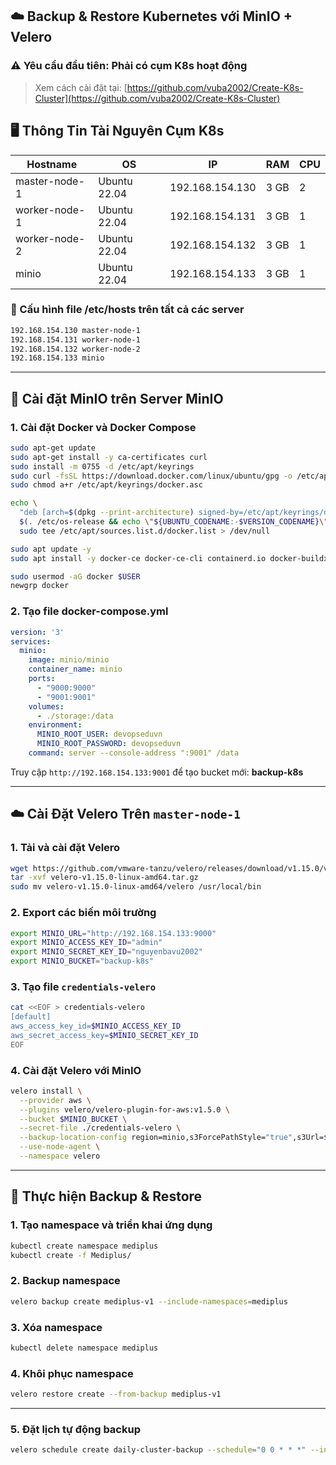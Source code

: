 ## ☁️ Backup & Restore Kubernetes với MinIO + Velero

### ⚠️ Yêu cầu đầu tiên: Phải có cụm K8s hoạt động
> Xem cách cài đặt tại: [https://github.com/vuba2002/Create-K8s-Cluster](https://github.com/vuba2002/Create-K8s-Cluster)

## 🖥️ Thông Tin Tài Nguyên Cụm K8s

| Hostname       | OS           | IP              | RAM    | CPU |
|----------------|--------------|------------------|--------|-----|
| master-node-1  | Ubuntu 22.04 | 192.168.154.130 | 3 GB   | 2   |
| worker-node-1  | Ubuntu 22.04 | 192.168.154.131 | 3 GB   | 1   |
| worker-node-2  | Ubuntu 22.04 | 192.168.154.132 | 3 GB   | 1   |
| minio          | Ubuntu 22.04 | 192.168.154.133 | 3 GB   | 1   |

### 🔧 Cấu hình file /etc/hosts trên tất cả các server

```bash
192.168.154.130 master-node-1
192.168.154.131 worker-node-1
192.168.154.132 worker-node-2
192.168.154.133 minio
```

---

## 🐳 Cài đặt MinIO trên Server MinIO

### 1. Cài đặt Docker và Docker Compose

```bash
sudo apt-get update
sudo apt-get install -y ca-certificates curl
sudo install -m 0755 -d /etc/apt/keyrings
sudo curl -fsSL https://download.docker.com/linux/ubuntu/gpg -o /etc/apt/keyrings/docker.asc
sudo chmod a+r /etc/apt/keyrings/docker.asc

echo \
  "deb [arch=$(dpkg --print-architecture) signed-by=/etc/apt/keyrings/docker.asc] https://download.docker.com/linux/ubuntu \
  $(. /etc/os-release && echo \"${UBUNTU_CODENAME:-$VERSION_CODENAME}\") stable" | \
  sudo tee /etc/apt/sources.list.d/docker.list > /dev/null

sudo apt update -y
sudo apt install -y docker-ce docker-ce-cli containerd.io docker-buildx-plugin docker-compose-plugin

sudo usermod -aG docker $USER
newgrp docker
```

### 2. Tạo file docker-compose.yml

```yaml
version: '3'
services:
  minio:
    image: minio/minio
    container_name: minio
    ports:
      - "9000:9000"
      - "9001:9001"
    volumes:
      - ./storage:/data
    environment:
      MINIO_ROOT_USER: devopseduvn
      MINIO_ROOT_PASSWORD: devopseduvn
    command: server --console-address ":9001" /data
```

Truy cập `http://192.168.154.133:9001` để tạo bucket mới: **backup-k8s**

---

## ☁️ Cài Đặt Velero Trên `master-node-1`

### 1. Tải và cài đặt Velero

```bash
wget https://github.com/vmware-tanzu/velero/releases/download/v1.15.0/velero-v1.15.0-linux-amd64.tar.gz
tar -xvf velero-v1.15.0-linux-amd64.tar.gz
sudo mv velero-v1.15.0-linux-amd64/velero /usr/local/bin
```

### 2. Export các biến môi trường

```bash
export MINIO_URL="http://192.168.154.133:9000"
export MINIO_ACCESS_KEY_ID="admin"
export MINIO_SECRET_KEY_ID="nguyenbavu2002"
export MINIO_BUCKET="backup-k8s"
```

### 3. Tạo file `credentials-velero`

```bash
cat <<EOF > credentials-velero
[default]
aws_access_key_id=$MINIO_ACCESS_KEY_ID
aws_secret_access_key=$MINIO_SECRET_KEY_ID
EOF
```

### 4. Cài đặt Velero với MinIO

```bash
velero install \
  --provider aws \
  --plugins velero/velero-plugin-for-aws:v1.5.0 \
  --bucket $MINIO_BUCKET \
  --secret-file ./credentials-velero \
  --backup-location-config region=minio,s3ForcePathStyle="true",s3Url=$MINIO_URL \
  --use-node-agent \
  --namespace velero
```

---

## 🔄 Thực hiện Backup & Restore

### 1. Tạo namespace và triển khai ứng dụng

```bash
kubectl create namespace mediplus
kubectl create -f Mediplus/
```

### 2. Backup namespace

```bash
velero backup create mediplus-v1 --include-namespaces=mediplus
```

### 3. Xóa namespace

```bash
kubectl delete namespace mediplus
```

### 4. Khôi phục namespace

```bash
velero restore create --from-backup mediplus-v1
```

---
### 5. Đặt lịch tự động backup
```bash
velero schedule create daily-cluster-backup --schedule="0 0 * * *" --include-namespaces '*'
```
